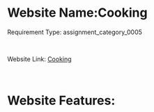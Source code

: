 <h1>Website Name:Cooking</h1>
<p>Requirement Type: assignment_category_0005</p>

</br>

Website Link: <a href="http://localhost:5173/" target="_blank">Cooking</a>

</br>

<h1>Website Features:</h1>

</br>


